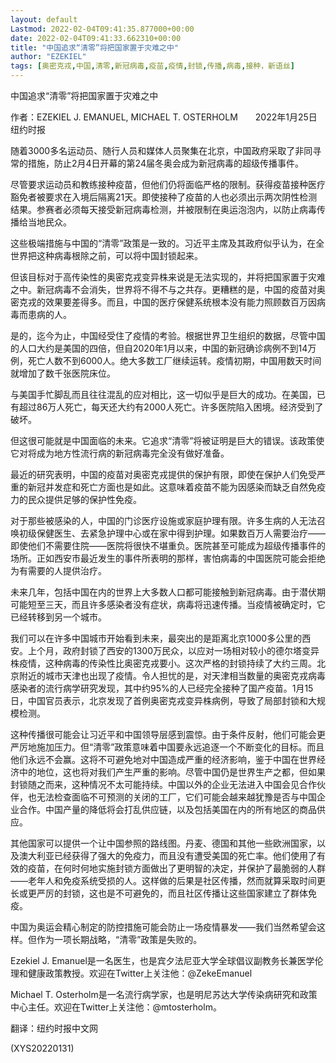 ```yaml
---
layout: default
Lastmod: 2022-02-04T09:41:35.877000+00:00
date: 2022-02-04T09:41:33.662310+00:00
title: "中国追求“清零”将把国家置于灾难之中"
author: "EZEKIEL"
tags: [奥密克戎,中国,清零,新冠病毒,疫苗,疫情,封锁,传播,病毒,接种，新语丝]
---
```


中国追求“清零”将把国家置于灾难之中

作者：EZEKIEL J. EMANUEL, MICHAEL T. OSTERHOLM　　2022年1月25日纽约时报

随着3000多名运动员、随行人员和媒体人员聚集在北京，中国政府采取了非同寻常的措施，防止2月4日开幕的第24届冬奥会成为新冠病毒的超级传播事件。

尽管要求运动员和教练接种疫苗，但他们仍将面临严格的限制。获得疫苗接种医疗豁免者被要求在入境后隔离21天。即使接种了疫苗的人也必须出示两次阴性检测结果。参赛者必须每天接受新冠病毒检测，并被限制在奥运泡泡内，以防止病毒传播给当地民众。

这些极端措施与中国的“清零”政策是一致的。习近平主席及其政府似乎认为，在全世界把这种病毒根除之前，可以将中国封锁起来。

但该目标对于高传染性的奥密克戎变异株来说是无法实现的，并将把国家置于灾难之中。新冠病毒不会消失，世界将不得不与之共存。更糟糕的是，中国的疫苗对奥密克戎的效果要差得多。而且，中国的医疗保健系统根本没有能力照顾数百万因病毒而患病的人。

是的，迄今为止，中国经受住了疫情的考验。根据世界卫生组织的数据，尽管中国的人口大约是美国的四倍，但自2020年1月以来，中国的新冠确诊病例不到14万例，死亡人数不到6000人。绝大多数工厂继续运转。疫情初期，中国用数天时间就增加了数千张医院床位。

与美国手忙脚乱而且往往混乱的应对相比，这一切似乎是巨大的成功。在美国，已有超过86万人死亡，每天还大约有2000人死亡。许多医院陷入困境。经济受到了破坏。

但这很可能就是中国面临的未来。它追求“清零”将被证明是巨大的错误。该政策使它对将成为地方性流行病的新冠病毒完全没有做好准备。

最近的研究表明，中国的疫苗对奥密克戎提供的保护有限，即使在保护人们免受严重的新冠并发症和死亡方面也是如此。这意味着疫苗不能为因感染而缺乏自然免疫力的民众提供足够的保护性免疫。

对于那些被感染的人，中国的门诊医疗设施或家庭护理有限。许多生病的人无法召唤初级保健医生、去紧急护理中心或在家中得到护理。如果数百万人需要治疗——即使他们不需要住院——医院将很快不堪重负。医院甚至可能成为超级传播事件的场所。正如西安市最近发生的事件所表明的那样，害怕病毒的中国医院可能会拒绝为有需要的人提供治疗。

未来几年，包括中国在内的世界上大多数人口都可能接触到新冠病毒。由于潜伏期可能短至三天，而且许多感染者没有症状，病毒将迅速传播。当疫情被确定时，它已经转移到另一个城市。

我们可以在许多中国城市开始看到未来，最突出的是距离北京1000多公里的西安。上个月，政府封锁了西安的1300万民众，以应对一场相对较小的德尔塔变异株疫情，这种病毒的传染性比奥密克戎要小。这次严格的封锁持续了大约三周。北京附近的城市天津也出现了疫情。令人担忧的是，对天津相当数量的奥密克戎病毒感染者的流行病学研究发现，其中约95%的人已经完全接种了国产疫苗。1月15日，中国官员表示，北京发现了首例奥密克戎变异株病例，导致了局部封锁和大规模检测。

这种传播很可能会让习近平和中国领导层感到震惊。由于条件反射，他们可能会更严厉地施加压力。但“清零”政策意味着中国要永远追逐一个不断变化的目标。而且他们永远不会赢。这将不可避免地对中国造成严重的经济影响，鉴于中国在世界经济中的地位，这也将对我们产生严重的影响。尽管中国仍是世界生产之都，但如果封锁随之而来，这种情况不太可能持续。中国以外的企业无法进入中国会见合作伙伴，也无法检查面临不可预测的关闭的工厂，它们可能会越来越犹豫是否与中国企业合作。中国产量的降低将会打乱供应链，以及包括美国在内的所有地区的商品供应。

其他国家可以提供一个让中国参照的路线图。丹麦、德国和其他一些欧洲国家，以及澳大利亚已经获得了强大的免疫力，而且没有遭受美国的死亡率。他们使用了有效的疫苗，在何时何地实施封锁方面做出了更明智的决定，并保护了最脆弱的人群——老年人和免疫系统受损的人。这样做的后果是社区传播，然而就算采取时间更长或更严厉的封锁，这也是不可避免的，而且社区传播让这些国家建立了群体免疫。

中国为奥运会精心制定的防控措施可能会防止一场疫情暴发——我们当然希望会这样。但作为一项长期战略，“清零”政策是失败的。

Ezekiel J. Emanuel是一名医生，也是宾夕法尼亚大学全球倡议副教务长兼医学伦理和健康政策教授。欢迎在Twitter上关注他：@ZekeEmanuel

Michael T. Osterholm是一名流行病学家，也是明尼苏达大学传染病研究和政策中心主任。欢迎在Twitter上关注他：@mtosterholm。

翻译：纽约时报中文网

(XYS20220131)

